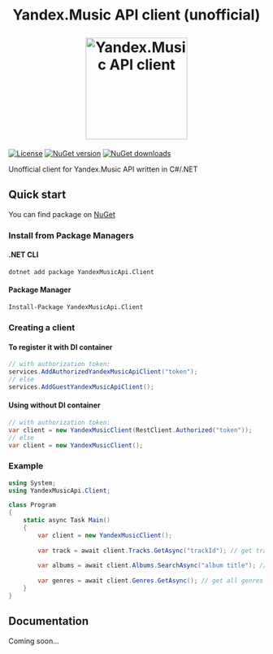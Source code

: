 <h1 align="center">
    <p align="center">Yandex.Music API client (unofficial)</p>
    <img
      height="200"
      width="200"
      src="https://music.yandex.ru/blocks/meta/i/og-image.png?webp=false"
      alt="Yandex.Music API client">
</h1>

[![License](https://img.shields.io/github/license/awakentrue/YandexMusicApiClient)](./LICENSE)
[![NuGet version](https://img.shields.io/nuget/v/YandexMusicApi.Client.svg)](https://nuget.org/packages/YandexMusicApi.Client)
[![NuGet downloads](https://img.shields.io/nuget/dt/YandexMusicApi.Client.svg)](https://nuget.org/packages/YandexMusicApi.Client)

Unofficial client for Yandex.Music API written in C#/.NET

## Quick start
You can find package on [NuGet](https://www.nuget.org/packages/YandexMusicApi.Client)

### Install from Package Managers
#### .NET CLI
```dotnet add package YandexMusicApi.Client```

#### Package Manager
```Install-Package YandexMusicApi.Client```

### Creating a client

#### To register it with DI container
```csharp
// with authorization token:
services.AddAuthorizedYandexMusicApiClient("token");
// else
services.AddGuestYandexMusicApiClient();
```

#### Using without DI container
```csharp
// with authorization token:
var client = new YandexMusicClient(RestClient.Authorized("token"));
// else
var client = new YandexMusicClient();
```

### Example
```csharp
using System;
using YandexMusicApi.Client;

class Program
{
    static async Task Main()
    {
        var client = new YandexMusicClient();
        
        var track = await client.Tracks.GetAsync("trackId"); // get track by id
        
        var albums = await client.Albums.SearchAsync("album title"); // search for albums by title
        
        var genres = await client.Genres.GetAsync(); // get all genres
    }
}
```

## Documentation
Coming soon...
